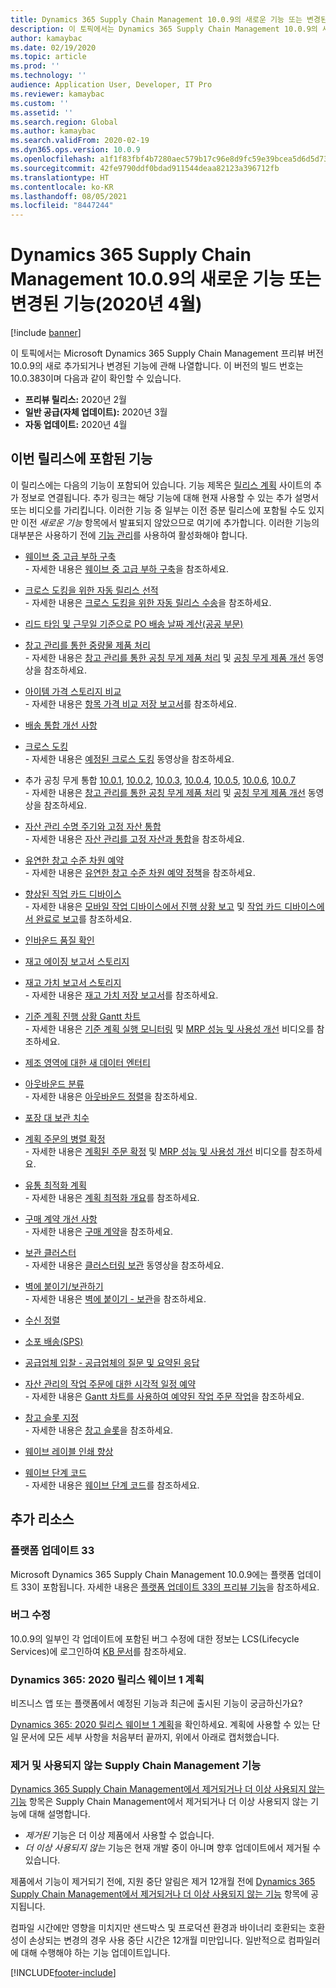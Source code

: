 ```yaml
---
title: Dynamics 365 Supply Chain Management 10.0.9의 새로운 기능 또는 변경된 기능(2020년 4월)
description: 이 토픽에서는 Dynamics 365 Supply Chain Management 10.0.9의 새로 추가되거나 변경된 기능에 관해 설명합니다.
author: kamaybac
ms.date: 02/19/2020
ms.topic: article
ms.prod: ''
ms.technology: ''
audience: Application User, Developer, IT Pro
ms.reviewer: kamaybac
ms.custom: ''
ms.assetid: ''
ms.search.region: Global
ms.author: kamaybac
ms.search.validFrom: 2020-02-19
ms.dyn365.ops.version: 10.0.9
ms.openlocfilehash: a1f1f83fbf4b7280aec579b17c96e8d9fc59e39bcea5d6d5d7366397cf8f2875
ms.sourcegitcommit: 42fe9790ddf0bdad911544deaa82123a396712fb
ms.translationtype: HT
ms.contentlocale: ko-KR
ms.lasthandoff: 08/05/2021
ms.locfileid: "8447244"
---
```

# <a name="whats-new-or-changed-in-dynamics-365-supply-chain-management-1009-april-2020"></a>Dynamics 365 Supply Chain Management 10.0.9의 새로운 기능 또는 변경된 기능(2020년 4월)

[!include [banner](../includes/banner.md)]

이 토픽에서는 Microsoft Dynamics 365 Supply Chain Management 프리뷰 버전 10.0.9의 새로 추가되거나 변경된 기능에 관해 나열합니다. 이 버전의 빌드 번호는 10.0.383이며 다음과 같이 확인할 수 있습니다.

- **프리뷰 릴리스:** 2020년 2월
- **일반 공급(자체 업데이트):** 2020년 3월
- **자동 업데이트:** 2020년 4월

## <a name="features-included-in-this-release"></a>이번 릴리스에 포함된 기능

이 릴리스에는 다음의 기능이 포함되어 있습니다. 기능 제목은 [릴리스 계획](/dynamics365/release-plans/) 사이트의 추가 정보로 연결됩니다. 추가 링크는 해당 기능에 대해 현재 사용할 수 있는 추가 설명서 또는 비디오를 가리킵니다. 이러한 기능 중 일부는 이전 증분 릴리스에 포함될 수도 있지만 이전 *새로운 기능* 항목에서 발표되지 않았으므로 여기에 추가합니다. 이러한 기능의 대부분은 사용하기 전에 [기능 관리](../../fin-ops-core/fin-ops/get-started/feature-management/feature-management-overview.md)를 사용하여 활성화해야 합니다.

- [웨이브 중 고급 부하 구축](/dynamics365-release-plan/2019wave2/dynamics365-supply-chain-management/advanced-load-building-during-wave)<br> - 자세한 내용은 [웨이브 중 고급 부하 구축](../warehousing/advanced-load-building-during-wave.md)을 참조하세요.

- [크로스 도킹을 위한 자동 릴리스 선적](/dynamics365-release-plan/2019wave2/dynamics365-supply-chain-management/auto-release-shipment-cross-dock)<br> - 자세한 내용은 [크로스 도킹을 위한 자동 릴리스 수송](../warehousing/auto-release-shipment-for-cross-docking.md)을 참조하세요.

- [리드 타임 및 근무일 기준으로 PO 배송 날짜 계산(공공 부문)](/dynamics365-release-plan/2020wave1/dynamics365-supply-chain-management/calculate-po-delivery-date-based-lead-times-working-days-public-sector)

- [창고 관리를 통한 중량물 제품 처리](/dynamics365-release-plan/2020wave1/dynamics365-supply-chain-management/catch-weight-product-processing-warehouse-management)<br> - 자세한 내용은 [창고 관리를 통한 공칭 무게 제품 처리](../warehousing/catch-weight-processing.md) 및 [공칭 무게 제품 개선](https://www.microsoft.com/videoplayer/embed/RE4jzx8) 동영상을 참조하세요.

- [아이템 가격 스토리지 비교](/dynamics365-release-plan/2020wave1/dynamics365-supply-chain-management/compare-item-price-storage)<br> - 자세한 내용은 [항목 가격 비교 저장 보고서](../cost-management/compare-item-price.md)를 참조하세요.

- [배송 통합 개선 사항](/dynamics365-release-plan/2019wave2/dynamics365-supply-chain-management/consolidate-shipment-enhancements)

- [크로스 도킹](/dynamics365-release-plan/2019wave2/dynamics365-supply-chain-management/planned-cross-docking)<br> - 자세한 내용은 [예정된 크로스 도킹](https://www.microsoft.com/videoplayer/embed/RE4f7LF) 동영상을 참조하세요.

- 추가 공칭 무게 통합 [10.0.1](/dynamics365-release-plan/2019wave2/dynamics365-supply-chain-management/further-catch-weight-integration-10.0.1), [10.0.2](/dynamics365-release-plan/2019wave2/dynamics365-supply-chain-management/further-catch-weight-integration-10.0.2), [10.0.3](/dynamics365-release-plan/2019wave2/dynamics365-supply-chain-management/further-catch-weight-integration-10.0.3), [10.0.4](/dynamics365-release-plan/2019wave2/dynamics365-supply-chain-management/further-catch-weight-integration-10.0.4), [10.0.5](/dynamics365-release-plan/2019wave2/dynamics365-supply-chain-management/further-catch-weight-integration-10.0.5), [10.0.6](/dynamics365-release-plan/2019wave2/dynamics365-supply-chain-management/further-catch-weight-integration-10.0.6), [10.0.7](/dynamics365-release-plan/2019wave2/dynamics365-supply-chain-management/further-catch-weight-integration-10.0.7)<br> - 자세한 내용은 [창고 관리를 통한 공칭 무게 제품 처리](../warehousing/catch-weight-processing.md) 및 [공칭 무게 제품 개선](https://www.microsoft.com/videoplayer/embed/RE4jzx8) 동영상을 참조하세요.

- [자산 관리 수명 주기와 고정 자산 통합](/dynamics365-release-plan/2020wave1/dynamics365-supply-chain-management/fixed-assets-integration-asset-management-lifecycle)<br> - 자세한 내용은 [자산 관리를 고정 자산과 통합](../asset-management/integration-to-fixed-assets/fixed-asset-integration.md)을 참조하세요.

- [유연한 창고 수준 차원 예약](/dynamics365-release-plan/2019wave2/dynamics365-supply-chain-management/flexible-warehouse-level-dimension-reservation)<br> - 자세한 내용은 [유연한 창고 수준 차원 예약 정책](../warehousing/flexible-warehouse-level-dimension-reservation.md)을 참조하세요.

- [향상된 직업 카드 디바이스](/dynamics365-release-plan/2020wave1/dynamics365-supply-chain-management/improved-job-card-device)<br> - 자세한 내용은 [모바일 작업 디바이스에서 진행 상황 보고](../production-control/tasks/report-progress-mobile-job-device.md) 및 [작업 카드 디바이스에서 완료로 보고](../production-control/report-finished-job-device.md)를 참조하세요.

- [인바운드 품질 확인](/dynamics365-release-plan/2019wave2/dynamics365-supply-chain-management/inbound-quality-check)

- [재고 에이징 보고서 스토리지](/dynamics365-release-plan/2019wave2/dynamics365-supply-chain-management/inventory-aging-report-storage)

- [재고 가치 보고서 스토리지](/dynamics365-release-plan/2019wave2/dynamics365-supply-chain-management/inventory-value-report-storage)<br> - 자세한 내용은 [재고 가치 저장 보고서](../cost-management/inventory-value-report-storage.md)를 참조하세요.

- [기준 계획 진행 상황 Gantt 차트](/dynamics365-release-plan/2019wave2/dynamics365-supply-chain-management/master-planning-progress-gantt-chart)<br> - 자세한 내용은 [기준 계획 실행 모니터링](../master-planning/tasks/monitor-master-planning-run.md) 및 [MRP 성능 및 사용성 개선](https://www.microsoft.com/videoplayer/embed/RE4myrJ) 비디오를 참조하세요.

- [제조 영역에 대한 새 데이터 엔터티](/dynamics365-release-plan/2020wave1/dynamics365-supply-chain-management/new-data-entities-manufacturing-area)

- [아웃바운드 분류](/dynamics365-release-plan/2019wave2/dynamics365-supply-chain-management/outbound-sorting)<br> - 자세한 내용은 [아웃바운드 정렬](../warehousing/outbound-sorting.md)을 참조하세요.

- [포장 대 보관 치수](/dynamics365-release-plan/2019wave2/dynamics365-supply-chain-management/packing-vs.-storage-dimensions)

- [계획 주문의 병렬 확정](/dynamics365-release-plan/2019wave2/dynamics365-supply-chain-management/parallelized-firming-planned-orders)<br> - 자세한 내용은 [계획된 주문 확정](../master-planning/planning-optimization/planned-order-firming.md) 및 [MRP 성능 및 사용성 개선](https://www.microsoft.com/videoplayer/embed/RE4myrJ) 비디오를 참조하세요.

- [유통 최적화 계획](/dynamics365-release-plan/2019wave2/dynamics365-supply-chain-management/planning-optimization-distribution)<br> - 자세한 내용은 [계획 최적화 개요](../master-planning/planning-optimization/planning-optimization-overview.md)를 참조하세요.

- [구매 계약 개선 사항](/dynamics365-release-plan/2019wave2/dynamics365-supply-chain-management/purchase-agreement-enhancements)<br> - 자세한 내용은 [구매 계약](../procurement/purchase-agreements.md)을 참조하세요.

- [보관 클러스터](/dynamics365-release-plan/2019wave2/dynamics365-supply-chain-management/put-away-clusters) <br> - 자세한 내용은 [클러스터링 보관](https://www.microsoft.com/videoplayer/embed/RE4f5aB) 동영상을 참조하세요.

- [벽에 붙이기/보관하기](/dynamics365-release-plan/2019wave2/dynamics365-supply-chain-management/put-wallput-store)<br> - 자세한 내용은 [벽에 붙이기 - 보관](../warehousing/put-to-wall-put-to-store.md)을 참조하세요.

- [수신 정렬](/dynamics365-release-plan/2019wave2/dynamics365-supply-chain-management/receive-sortation)

- [소포 배송(SPS)](/dynamics365-release-plan/2019wave2/dynamics365-supply-chain-management/small-package-shipping-sps)

- [공급업체 입찰 - 공급업체의 질문 및 요약된 응답](/dynamics365-release-plan/2019wave2/dynamics365-supply-chain-management/vendor-bidding-questions-vendors-summarized-responses)

- [자산 관리의 작업 주문에 대한 시각적 일정 예약](/dynamics365-release-plan/2020wave1/dynamics365-supply-chain-management/visual-scheduling-work-orders-asset-management)<br> - 자세한 내용은 [Gantt 차트를 사용하여 예약된 작업 주문 작업](../asset-management/work-order-scheduling/schedule-work-orders.md#gantt)을 참조하세요.

- [창고 슬롯 지정](/dynamics365-release-plan/2019wave2/dynamics365-supply-chain-management/warehouse-slotting)<br> - 자세한 내용은 [창고 슬롯](../warehousing/warehouse-slotting.md)을 참조하세요.

- [웨이브 레이블 인쇄 향상](/dynamics365-release-plan/2019wave2/dynamics365-supply-chain-management/wave-label-printing-enhancements)

- [웨이브 단계 코드](/dynamics365-release-plan/2019wave2/dynamics365-supply-chain-management/wave-step-code)<br> - 자세한 내용은 [웨이브 단계 코드](../warehousing/wave-step-codes.md)를 참조하세요.

## <a name="additional-resources"></a>추가 리소스

### <a name="platform-update-33"></a>플랫폼 업데이트 33

Microsoft Dynamics 365 Supply Chain Management 10.0.9에는 플랫폼 업데이트 33이 포함됩니다. 자세한 내용은 [플랫폼 업데이트 33의 프리뷰 기능](../../fin-ops-core/dev-itpro/get-started/whats-new-platform-update-33.md)을 참조하세요.

### <a name="bug-fixes"></a>버그 수정

10.0.9의 일부인 각 업데이트에 포함된 버그 수정에 대한 정보는 LCS(Lifecycle Services)에 로그인하여 [KB 문서](https://fix.lcs.dynamics.com/Issue/Details?bugId=415034&dbType=3&qc=7bdf05cf1859a5a56f4b9c0dae88fa1653d489181b3a2c1f19429225daf5724b)를 참조하세요.

### <a name="dynamics-365-2020-release-wave-1-plan"></a>Dynamics 365: 2020 릴리스 웨이브 1 계획

비즈니스 앱 또는 플랫폼에서 예정된 기능과 최근에 출시된 기능이 궁금하신가요?

[Dynamics 365: 2020 릴리스 웨이브 1 계획](/dynamics365-release-plan/2020wave1/index)을 확인하세요. 계획에 사용할 수 있는 단일 문서에 모든 세부 사항을 처음부터 끝까지, 위에서 아래로 캡처했습니다.

### <a name="removed-and-deprecated-supply-chain-management-features"></a>제거 및 사용되지 않는 Supply Chain Management 기능

[Dynamics 365 Supply Chain Management에서 제거되거나 더 이상 사용되지 않는 기능](removed-deprecated-features-scm-updates.md) 항목은 Supply Chain Management에서 제거되거나 더 이상 사용되지 않는 기능에 대해 설명합니다.

- *제거된* 기능은 더 이상 제품에서 사용할 수 없습니다.
- *더 이상 사용되지 않는* 기능은 현재 개발 중이 아니며 향후 업데이트에서 제거될 수 있습니다.

제품에서 기능이 제거되기 전에, 지원 중단 알림은 제거 12개월 전에 [Dynamics 365 Supply Chain Management에서 제거되거나 더 이상 사용되지 않는 기능](removed-deprecated-features-scm-updates.md) 항목에 공지됩니다.

컴파일 시간에만 영향을 미치지만 샌드박스 및 프로덕션 환경과 바이너리 호환되는 호환성이 손상되는 변경의 경우 사용 중단 시간은 12개월 미만입니다. 일반적으로 컴파일러에 대해 수행해야 하는 기능 업데이트입니다.


[!INCLUDE[footer-include](../../includes/footer-banner.md)]